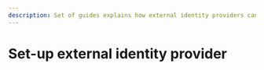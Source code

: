 ```yaml
---
description: Set of guides explains how external identity providers can set up in Aidbox
---
```


# Set-up external identity provider

